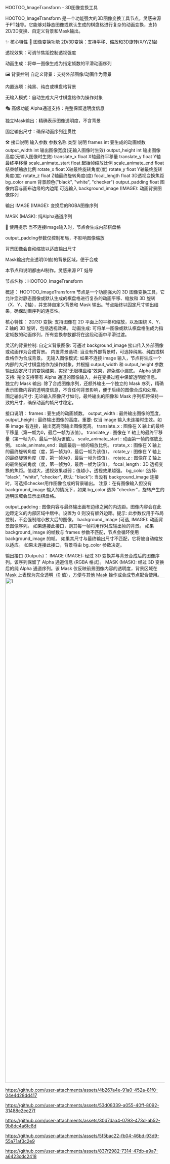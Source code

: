HOOTOO_ImageTransform - 3D图像变换工具

HOOTOO_ImageTransform 是一个功能强大的3D图像变换工具节点，灵感来源于PT娃导。它能够对静态图像或默认生成的棋盘格进行复杂的动画变换，支持2D/3D变换、自定义背景和Mask输出。

✨ 核心特性
🎨 图像变换功能
2D/3D变换：支持平移、缩放和3D旋转(X/Y/Z轴)

透视效果：可调节焦距控制透视强度

动画生成：将单一图像生成为指定帧数的平滑动画序列

🖼️ 背景控制
自定义背景：支持外部图像/动画作为背景

内置选项：纯黑、纯白或棋盘格背景

无输入模式：自动生成大尺寸棋盘格作为操作对象

🎭 高级功能
Alpha通道支持：完整保留透明度信息

独立Mask输出：精确表示图像透明度，不含背景

固定输出尺寸：确保动画序列连贯性

🛠️ 接口说明
输入参数
参数名称	类型	说明
frames	int	要生成的动画帧数
output_width	int	输出图像宽度(无输入图像时生效)
output_height	int	输出图像高度(无输入图像时生效)
translate_x	float	X轴最终平移量
translate_y	float	Y轴最终平移量
scale_animate_start	float	起始帧缩放比例
scale_animate_end	float	结束帧缩放比例
rotate_x	float	X轴最终旋转角度(度)
rotate_y	float	Y轴最终旋转角度(度)
rotate_z	float	Z轴最终旋转角度(度)
focal_length	float	3D透视变换焦距
bg_color	enum	背景颜色("black", "white", "checker")
output_padding	float	图像内容与画布边缘的内边距
可选输入
background_image (IMAGE): 动画背景图像序列

输出
IMAGE (IMAGE): 变换后的RGBA图像序列

MASK (MASK): 纯Alpha通道序列

📌 使用提示
当不连接image输入时，节点会生成内部棋盘格

output_padding参数仅控制布局，不影响图像缩放

背景图像会自动缩放以适应输出尺寸

Mask输出完全透明(0值)的背景区域，便于合成



本节点和说明都由AI制作。灵感来源  PT 娃导

节点名称：HOOTOO_ImageTransform

概述：
HOOTOO_ImageTransform 节点是一个功能强大的 3D 图像变换工具，它允许您对静态图像或默认生成的棋盘格进行复杂的动画平移、缩放和 3D 旋转（X、Y、Z轴），并支持自定义背景和 Mask 输出。节点始终以固定尺寸输出结果，确保动画序列的连贯性。

核心特性：
2D/3D 变换: 支持图像在 2D 平面上的平移和缩放，以及围绕 X、Y、Z 轴的 3D 旋转，包括透视效果。
动画生成: 可将单一图像或默认棋盘格生成为指定帧数的动画序列，所有变换参数都将在这段动画中平滑过渡。

灵活的背景控制:
自定义背景图像: 可通过 background_image 接口传入外部图像或动画作为合成背景。
内置背景选项: 当没有外部背景时，可选择纯黑、纯白或棋盘格作为合成背景。
无输入图像模式: 如果不连接 image 输入，节点将生成一个内部的大尺寸棋盘格作为操作对象，并根据 output_width 和 output_height 参数输出固定尺寸的变换结果，实现“无限棋盘格”效果，避免缩小漏底。
Alpha 通道支持: 完全支持带有 Alpha 通道的图像输入，并在变换过程中保留透明度信息。
独立的 Mask 输出: 除了合成图像序列，还额外输出一个独立的 Mask 序列，精确表示图像内容的透明度信息，不含任何背景影响，便于后续的图像合成和处理。
固定输出尺寸: 无论输入图像尺寸如何，最终输出的图像和 Mask 序列都将保持一致的尺寸，确保动画的帧尺寸稳定。

接口说明：
frames : 要生成的动画帧数。
output_width : 最终输出图像的宽度。
output_height : 最终输出图像的高度。重要: 仅当 image 输入未连接时生效。如果 image 有连接，输出宽高同输出图像宽高。
translate_x : 图像在 X 轴上的最终平移量（第一帧为0，最后一帧为该值）。
translate_y : 图像在 Y 轴上的最终平移量（第一帧为0，最后一帧为该值）。
scale_animate_start : 动画第一帧的缩放比例。
scale_animate_end   : 动画最后一帧的缩放比例。
rotate_x : 图像在 X 轴上的最终旋转角度（度，第一帧为0，最后一帧为该值）。
rotate_y : 图像在 Y 轴上的最终旋转角度（度，第一帧为0，最后一帧为该值）。
rotate_z : 图像在 Z 轴上的最终旋转角度（度，第一帧为0，最后一帧为该值）。
focal_length : 3D 透视变换的焦距。值越大，透视效果越弱；值越小，透视效果越强。
bg_color (选择: "black", "white", "checker", 默认: "black"): 当没有 background_image 连接时，可选择checker用作图像合成的背景输出。
注意：在有图像输入但没有 background_image 输入的情况下，如果 bg_color 选择 "checker"，旋转产生的透明区域会显示出棋盘格。

output_padding : 图像内容与最终输出画布边缘之间的内边距。图像内容会在此边距定义的内部区域中居中。设置为 0 则没有额外边距。提示: 此参数仅用于布局控制，不会强制缩小放大后的图像。
background_image (可选, IMAGE): 动画背景图像序列。
如果连接此接口，则其每一帧将用作对应输出帧的背景。
如果 background_image 的帧数与 frames 参数不匹配，节点会循环使用 background_image 的帧。
如果其尺寸与最终输出尺寸不匹配，它将被自动缩放以适应。
如果未连接此接口，背景将由 bg_color 参数决定。

输出接口 (Outputs)：
IMAGE (IMAGE): 经过 3D 变换并与背景合成后的图像序列。该序列保留了 Alpha 通道信息 (RGBA 格式)。
MASK (MASK): 经过 3D 变换后的纯 Alpha 通道序列。该 Mask 仅反映前景图像内容的透明度，背景区域在 Mask 上表现为完全透明（0 值），方便与其他 Mask 操作或合成节点配合使用。
<img width="1589" alt="1" src="https://github.com/user-attachments/assets/3292ae57-779e-41b2-b03c-55c8127de0b0" />

https://github.com/user-attachments/assets/4b267a4e-91a0-452a-81f0-04e4d28dd417   

https://github.com/user-attachments/assets/53d08339-a055-40ff-8092-31488e2ee27f

https://github.com/user-attachments/assets/30d7daa4-0793-473d-ab52-9b8dc4a6fc8d

https://github.com/user-attachments/assets/5f5bac22-fb04-46bd-93d9-55a71af3c2e9

https://github.com/user-attachments/assets/837f2982-7314-47db-a9a7-a6423cdc2418



